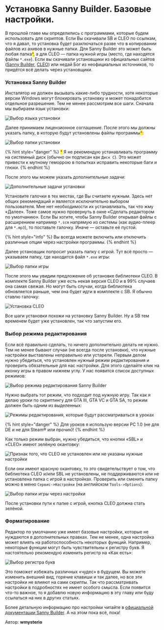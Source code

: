 # Установка Sanny Builder. Базовые настройки.

В прошлой главе мы определились с программами, которые будем использовать для скриптов. Если Вы скачивали SB и CLEO по ссылкам, что я давал, то установка будет разключаться разве что в копировании файлов из ахивов в нужные папки. Для Sanny Builder это может быть любая папка<mark style="color:red;">\*</mark>, а для CLEO — папка нужной игры (место, где находятся файлы `*.exe`). Если вы скачивали установщики из официальных сайтов ([Sanny Builder](https://sannybuilder.com/), [CLEO](https://cleo.li/)) или недай Бог из неофициальных источников, то придётся всё делать через установщики.

### Установка Sanny Builder

Инсталятор не должен вызывать какие-либо трудности, хотя некоторые версии Windows могут блокировать установку и может понадобится отдельное разрешение. Тем не менее рассмотрим все шаги. Сначала мы выбираем язык установки:

![Выбор языка установки](https://github.com/wmysterio/scm-scripting-lessons/raw/resources/images/sb\_install\_s1.png)

Далее принимаем лицензионное соглашение. После этого мы должны указать папку, в которую будут установлены файлы программы<mark style="color:red;">\*</mark>:

![Выбор папки установки](https://github.com/wmysterio/scm-scripting-lessons/raw/resources/images/sb\_install\_s2.png)

{% hint style="danger" %}
<mark style="color:red;">\*</mark> Я не рекомендую устанавливать программу на системный диск (обычно он подписан как `Диск C`). Это может привести к мутному геморрою в попытках исправить некоторые баги и глюки.
{% endhint %}

После этого мы можем указать дополнительные задачи:

![Дополнительные задачи установки](https://github.com/wmysterio/scm-scripting-lessons/raw/resources/images/sb\_install\_s3.png)

Установите галочки в тех местах, где Вы считаете нужным. Здесь нет общих рекомендаций и является исключительно выбором пользователя. Мне нет необходимости их устанавливать, так что жму «Далее». Тоже самое нужно провернуть в окне «Сделать редактором по умолчанию». Если Вы хотите, чтобы Sanny Builder открывал файлы с расширением например `*.scm` напрямую из системы (как аудио-плеер для `*.mp3`), то поставьте галочку. Иначе — оставьте её пустой.

{% hint style="info" %}
Вы всегда можете включить или отключить различные опции через настройки программы.
{% endhint %}

Далее установщик попросит указать папку с игрой. Тут всё просто — указываем папку, где находится файл `*.exe` игры:

![Выбор папки игры](https://github.com/wmysterio/scm-scripting-lessons/raw/resources/images/sb\_install\_s4.png)

После этого мы увидим предложение об установке библиотеки CLEO. В комплекте Sanny Builder уже есть некая версия CLEO и в 99% случаев она самая свежая. Но могут быть случаи, когда библиотека обновляется раньше, чем она будет идти в комплекте с SB. Я обычно ставлю галочку:

![Установка CLEO](https://github.com/wmysterio/scm-scripting-lessons/raw/resources/images/sb\_install\_s5.png)

Все шаги установки похожи на установку Sanny Builder. Ну а SB тем временем будет уже установлен, так что запустим его.

### Выбор режима редактирования

Если всё правильно сделать, то ничего дополнительно делать не нужно. Тем не менее бывают случаи (не всегда после установки), что нужные настройки выставлены неправильно или устарели. Первым делом нужно убедиться, что установлен нужный режим редактирования и проверить обязательные для нас настройки. Для этого сделайте клик на иконку игры в правом нижнем углу. У нас появится список доступных режимов:

![Выбор режима редактирования Sanny Builder](https://raw.githubusercontent.com/wmysterio/scm-scripting-lessons/3e4b7d5fa5aa97067854d58b1eb5462386d24756/images/sb\_install\_s6.png)

Нужно выбрать тот режим, что подходит под нужную игру. Так как я делаю уроки по скриптингу для GTA III, GTA VC и GTA SA, то режим должен быть одним из выделенных:

![Режимы редактирования, которые будут рассматриваться в уроках](https://raw.githubusercontent.com/wmysterio/scm-scripting-lessons/3e4b7d5fa5aa97067854d58b1eb5462386d24756/images/sb\_install\_s7.png)

{% hint style="danger" %}
Для уроков я использую версии PC 1.0 (не для DE и не для Steam® или прочих)!
{% endhint %}

Как только режим выбран, нужно убедиться, что кнопки «SBL» и «CLEO» имеют зелёную окантовку:

![Признак того, что CLEO не установлен или не указаны нужные настройки](https://raw.githubusercontent.com/wmysterio/scm-scripting-lessons/3e4b7d5fa5aa97067854d58b1eb5462386d24756/images/sb\_install\_s8.png)

Если они имеют красную окантовку, то это свидетельствует о том, что библиотека CLEO и/или SBL не установлены, не поддерживаются или не установлена папка с игрой в настройках. Проверить или сменить папку можно в меню `Сервис->Настройки` (на английском `Tools->Options`):

![Выбор папки игры через настройки](https://github.com/wmysterio/scm-scripting-lessons/raw/resources/images/sb\_install\_s9.png)

После установки пути к папке с игрой, кнопка CLEO должна стать зелёной.

### Форматирование

Редактор по умолчанию уже имеет базовые настройки, которые не нуждаются в дополнительных правках. Тем не менее, одна настройка может влиять на работоспособность некоторых функций. Например, некоторые функции могут быть чувствительны к регистру букв. Я настоятельно рекомендую изменить регистр на «Как есть»:

![Выбор регистра букв](https://github.com/wmysterio/scm-scripting-lessons/raw/resources/images/sb\_install\_s11.png)

Это поможет избежать различных «чудес» в будущем. Вы можете изменить внешний вид, горячие клавиши и так далее, но все эти настройки не влияют на сами скрипты. Так что рассматривать настройки в подробностях не имеет особого смысла. Если появится что-то важное, то я добавлю новую информацию в эту главу или буду ссылаться на них в других статьях.

Более детальную информацию про настройки читайте в [официальной документации Sanny Builder](https://docs.sannybuilder.com/v/ru/editor/options). А на этом пока всё, пока!



Автор: **wmysterio**
